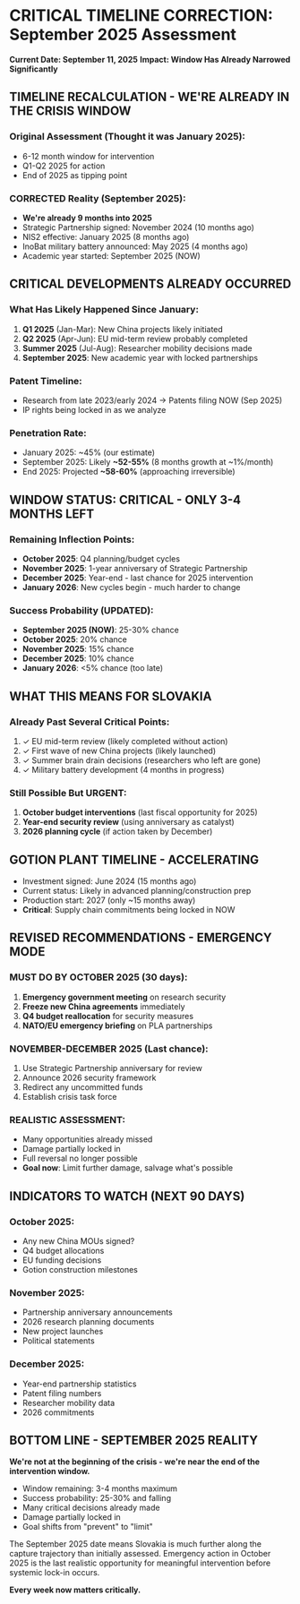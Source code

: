 # CRITICAL TIMELINE CORRECTION: September 2025 Assessment
**Current Date: September 11, 2025**
**Impact: Window Has Already Narrowed Significantly**

## TIMELINE RECALCULATION - WE'RE ALREADY IN THE CRISIS WINDOW

### Original Assessment (Thought it was January 2025):
- 6-12 month window for intervention
- Q1-Q2 2025 for action
- End of 2025 as tipping point

### CORRECTED Reality (September 2025):
- **We're already 9 months into 2025**
- Strategic Partnership signed: November 2024 (10 months ago)
- NIS2 effective: January 2025 (8 months ago)
- InoBat military battery announced: May 2025 (4 months ago)
- Academic year started: September 2025 (NOW)

## CRITICAL DEVELOPMENTS ALREADY OCCURRED

### What Has Likely Happened Since January:
1. **Q1 2025** (Jan-Mar): New China projects likely initiated
2. **Q2 2025** (Apr-Jun): EU mid-term review probably completed
3. **Summer 2025** (Jul-Aug): Researcher mobility decisions made
4. **September 2025**: New academic year with locked partnerships

### Patent Timeline:
- Research from late 2023/early 2024 → Patents filing NOW (Sep 2025)
- IP rights being locked in as we analyze

### Penetration Rate:
- January 2025: ~45% (our estimate)
- September 2025: Likely **~52-55%** (8 months growth at ~1%/month)
- End 2025: Projected **~58-60%** (approaching irreversible)

## WINDOW STATUS: CRITICAL - ONLY 3-4 MONTHS LEFT

### Remaining Inflection Points:
- **October 2025**: Q4 planning/budget cycles
- **November 2025**: 1-year anniversary of Strategic Partnership
- **December 2025**: Year-end - last chance for 2025 intervention
- **January 2026**: New cycles begin - much harder to change

### Success Probability (UPDATED):
- **September 2025 (NOW)**: 25-30% chance
- **October 2025**: 20% chance
- **November 2025**: 15% chance
- **December 2025**: 10% chance
- **January 2026**: <5% chance (too late)

## WHAT THIS MEANS FOR SLOVAKIA

### Already Past Several Critical Points:
1. ✓ EU mid-term review (likely completed without action)
2. ✓ First wave of new China projects (likely launched)
3. ✓ Summer brain drain decisions (researchers who left are gone)
4. ✓ Military battery development (4 months in progress)

### Still Possible But URGENT:
1. **October budget interventions** (last fiscal opportunity for 2025)
2. **Year-end security review** (using anniversary as catalyst)
3. **2026 planning cycle** (if action taken by December)

## GOTION PLANT TIMELINE - ACCELERATING

- Investment signed: June 2024 (15 months ago)
- Current status: Likely in advanced planning/construction prep
- Production start: 2027 (only ~15 months away)
- **Critical**: Supply chain commitments being locked in NOW

## REVISED RECOMMENDATIONS - EMERGENCY MODE

### MUST DO BY OCTOBER 2025 (30 days):
1. **Emergency government meeting** on research security
2. **Freeze new China agreements** immediately
3. **Q4 budget reallocation** for security measures
4. **NATO/EU emergency briefing** on PLA partnerships

### NOVEMBER-DECEMBER 2025 (Last chance):
1. Use Strategic Partnership anniversary for review
2. Announce 2026 security framework
3. Redirect any uncommitted funds
4. Establish crisis task force

### REALISTIC ASSESSMENT:
- Many opportunities already missed
- Damage partially locked in
- Full reversal no longer possible
- **Goal now**: Limit further damage, salvage what's possible

## INDICATORS TO WATCH (NEXT 90 DAYS)

### October 2025:
- Any new China MOUs signed?
- Q4 budget allocations
- EU funding decisions
- Gotion construction milestones

### November 2025:
- Partnership anniversary announcements
- 2026 research planning documents
- New project launches
- Political statements

### December 2025:
- Year-end partnership statistics
- Patent filing numbers
- Researcher mobility data
- 2026 commitments

## BOTTOM LINE - SEPTEMBER 2025 REALITY

**We're not at the beginning of the crisis - we're near the end of the intervention window.**

- Window remaining: 3-4 months maximum
- Success probability: 25-30% and falling
- Many critical decisions already made
- Damage partially locked in
- Goal shifts from "prevent" to "limit"

The September 2025 date means Slovakia is much further along the capture trajectory than initially assessed. Emergency action in October 2025 is the last realistic opportunity for meaningful intervention before systemic lock-in occurs.

**Every week now matters critically.**
